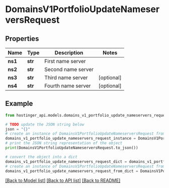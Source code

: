 # DomainsV1PortfolioUpdateNameserversRequest


## Properties

Name | Type | Description | Notes
------------ | ------------- | ------------- | -------------
**ns1** | **str** | First name server | 
**ns2** | **str** | Second name server | 
**ns3** | **str** | Third name server | [optional] 
**ns4** | **str** | Fourth name server | [optional] 

## Example

```python
from hostinger_api.models.domains_v1_portfolio_update_nameservers_request import DomainsV1PortfolioUpdateNameserversRequest

# TODO update the JSON string below
json = "{}"
# create an instance of DomainsV1PortfolioUpdateNameserversRequest from a JSON string
domains_v1_portfolio_update_nameservers_request_instance = DomainsV1PortfolioUpdateNameserversRequest.from_json(json)
# print the JSON string representation of the object
print(DomainsV1PortfolioUpdateNameserversRequest.to_json())

# convert the object into a dict
domains_v1_portfolio_update_nameservers_request_dict = domains_v1_portfolio_update_nameservers_request_instance.to_dict()
# create an instance of DomainsV1PortfolioUpdateNameserversRequest from a dict
domains_v1_portfolio_update_nameservers_request_from_dict = DomainsV1PortfolioUpdateNameserversRequest.from_dict(domains_v1_portfolio_update_nameservers_request_dict)
```
[[Back to Model list]](../README.md#documentation-for-models) [[Back to API list]](../README.md#documentation-for-api-endpoints) [[Back to README]](../README.md)


